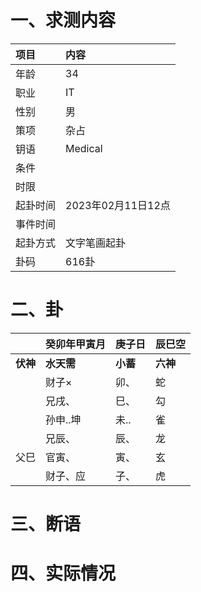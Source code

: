 # 一、求测内容
|项目|内容|
|:-|:-|
|年龄|34|
|职业|IT|
|性别|男|
|策项|杂占|
|钥语|Medical|
|条件||
|时限||
|起卦时间|2023年02月11日12点|
|事件时间||
|起卦方式|文字笔画起卦|
|卦码|616卦|

# 二、卦
||癸卯年甲寅月|庚子日|辰巳空|
|:-|:-|:-|:-|
|**伏神**|**水天需**|**小蓄**|**六神**|
||财子×|卯、|蛇|
||兄戌、|巳、|勾|
||孙申..坤|未..|雀|
||兄辰、|辰、|龙|
|父巳|官寅、|寅、|玄|
||财子、应|子、|虎|


# 三、断语

# 四、实际情况